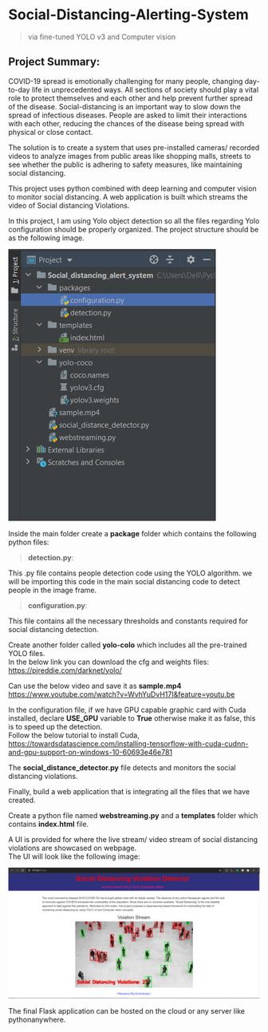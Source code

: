 # Social-Distancing-Alerting-System
> via fine-tuned YOLO v3 and Computer vision

## Project Summary:
COVID-19 spread is emotionally challenging for many people, changing day-to-day life in unprecedented ways. All sections of society should play a vital role to protect themselves and each other and help prevent further spread of the disease. Social-distancing is an important way to slow down the spread of infectious diseases. People are asked to limit their interactions with each other, reducing the chances of the disease being spread with physical or close contact.  

The solution is to create a system that uses pre-installed cameras/ recorded videos to analyze images from public areas like shopping malls, streets to see whether the public is adhering to safety measures, like maintaining social distancing.  

This project uses python combined with deep learning and computer vision to monitor social distancing. A web application is built which streams the video of  Social distancing Violations.  

In this project, I am using Yolo object detection so all the files regarding Yolo configuration should be properly organized. The project structure should be as the following image.  

![](images/Capture1.PNG)

Inside the main folder create a **package** folder which contains the following python files:
> **detection.py**:  

This .py file contains people detection code using the YOLO algorithm. we will be importing this code in the main social distancing code to detect people in the image frame.  

> **configuration.py**: 

This file contains all the necessary thresholds and constants required for social distancing detection.

Create another folder called **yolo-colo** which includes all the pre-trained YOLO files.  
In the below link you can download the cfg and weights files:  
https://pjreddie.com/darknet/yolo/  

Can use the below video and save it as **sample.mp4**  
https://www.youtube.com/watch?v=WvhYuDvH17I&feature=youtu.be  

In the configuration file, if we have GPU capable graphic card with Cuda installed, declare **USE_GPU** variable to **True** otherwise make it as false, this is to speed up the detection.   
Follow the below tutorial to install Cuda,  
https://towardsdatascience.com/installing-tensorflow-with-cuda-cudnn-and-gpu-support-on-windows-10-60693e46e781  

The **social_distance_detector.py** file detects and monitors the social distancing violations.  

Finally, build a web application that is integrating all the files that we have created.  

Create a python file named **webstreaming.py** and a **templates** folder which contains **index.html** file.  

A UI is provided for where the live stream/ video stream of social distancing violations are showcased on webpage.  
The UI will look like the following image:  

![](images/Capture.PNG)  

The final Flask application can be hosted on the cloud or any server like pythonanywhere.  
